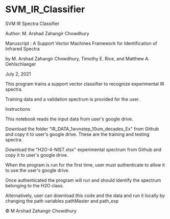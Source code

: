 # SVM_IR_Classifier

SVM IR Spectra Classifier


Author: M. Arshad Zahangir Chowdhury


Manuscript : A Support Vector Machines Framework for Identification of Infrared Spectra

 by M. Arshad Zahangir Chowdhury, Timothy E. Rice, and Matthew A. Oehlschlaeger


July 2, 2021 

This program trains a support vector classifier to recognize experimental IR spectra.

Training data and a validation spectrum is provided for the user.

Instructions 

This notebook reads the input data from user's google drive.


Download the folder "IR_DATA_1wvnstep_10um_decades_Ex" from Github and copy it to user's google drive. These are the training and testing spectra.


Download the "H2O-4-NIST.xlsx" experimental spectrum from Github and copy it to user's google drive.


When the program is run for the first time, user must authenticate to allow it to use the user's google drive.


Once authenticated the program will run and should identify the spectrum belonging to the H2O class.


Alternatively, user can download this code and the data and run it locally by changing the path variables pathMaster and path_exp

© M Arshad Zahangir Chowdhury
